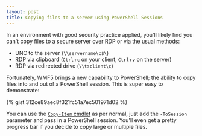 ```yaml
---
layout: post
title: Copying files to a server using PowerShell Sessions
---
```


In an environment with good security practice applied, you'll likely find you can't copy files to a secure server over RDP or via the usual methods:

* UNC to the server (`\\servername\c$\`)
* RDP via clipboard (`Ctrl`+`c` on your client, `Ctrl`+`v` on the server)
* RDP via redirected drive (`\\tsclient\c`)

Fortunately, WMF5 brings a new capability to PowerShell; the ability to copy files into and out of a PowerShell session. This is super easy to demonstrate:

{% gist 312ce89aec8f321fc51a7ec501971d02 %}

You can use the [`Copy-Item` cmdlet](https://docs.microsoft.com/en-us/powershell/module/microsoft.powershell.management/copy-item?view=powershell-5.1) as per normal, just add the `-ToSession` parameter and pass in a PowerShell session. You'll even get a pretty progress bar if you decide to copy large or multiple files.
